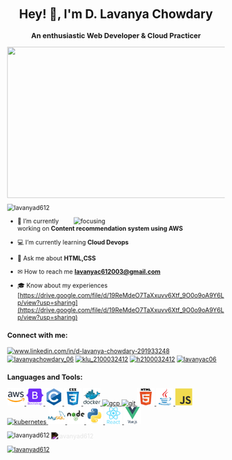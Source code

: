 <h1 align="center">Hey! 🤝, I'm D. Lavanya Chowdary</h1>
<h3 align="center">An enthusiastic Web Developer & Cloud Practicer</h3>

<img align="center" width="1000" height="350" src="https://64.media.tumblr.com/fbc6f9608cc5e61a377e126018d5cd64/68089e9fab46dac3-e0/s640x960/71460d8a23d18df13e519649e362dc8fa61a1b7b.gif">

<p align="left"> <img src="https://komarev.com/ghpvc/?username=lavanyad612&label=Profile%20views&color=0e75b6&style=flat" alt="lavanyad612" /> </p>


<img align="right" alt="focusing" width="350" src="https://cdn.dribbble.com/users/4055494/screenshots/15215756/lottie-000_1_1.gif">


- 🎯 I’m currently working on **Content recommendation system using AWS**

- 💻 I’m currently learning **Cloud Devops**

- 🤝 Ask me about **HTML,CSS**

- ✉ How to reach me **lavanyac612003@gmail.com**

- 🎓 Know about my experiences [https://drive.google.com/file/d/19ReMdeO7TaXxuvv6Xtf_9O0o9oA9Y6Lp/view?usp=sharing](https://drive.google.com/file/d/19ReMdeO7TaXxuvv6Xtf_9O0o9oA9Y6Lp/view?usp=sharing)

<h3 align="left">Connect with me:</h3>
<p align="left">
<a href="https://linkedin.com/in/www.linkedin.com/in/d-lavanya-chowdary-291933248" target="blank"><img align="center" src="https://raw.githubusercontent.com/rahuldkjain/github-profile-readme-generator/master/src/images/icons/Social/linked-in-alt.svg" alt="www.linkedin.com/in/d-lavanya-chowdary-291933248" height="30" width="40" /></a>
<a href="https://instagram.com/lavanyachowdary_06" target="blank"><img align="center" src="https://raw.githubusercontent.com/rahuldkjain/github-profile-readme-generator/master/src/images/icons/Social/instagram.svg" alt="lavanyachowdary_06" height="30" width="40" /></a>
<a href="https://www.codechef.com/users/klu_2100032412" target="blank"><img align="center" src="https://cdn.jsdelivr.net/npm/simple-icons@3.1.0/icons/codechef.svg" alt="klu_2100032412" height="30" width="40" /></a>
<a href="https://www.hackerrank.com/h2100032412" target="blank"><img align="center" src="https://raw.githubusercontent.com/rahuldkjain/github-profile-readme-generator/master/src/images/icons/Social/hackerrank.svg" alt="h2100032412" height="30" width="40" /></a>
<a href="https://www.leetcode.com/lavanyac06" target="blank"><img align="center" src="https://raw.githubusercontent.com/rahuldkjain/github-profile-readme-generator/master/src/images/icons/Social/leet-code.svg" alt="lavanyac06" height="30" width="40" /></a>
</p>

<h3 align="left">Languages and Tools:</h3>
<p align="left"> <a href="https://aws.amazon.com" target="_blank" rel="noreferrer"> <img src="https://raw.githubusercontent.com/devicons/devicon/master/icons/amazonwebservices/amazonwebservices-original-wordmark.svg" alt="aws" width="40" height="40"/> </a> <a href="https://getbootstrap.com" target="_blank" rel="noreferrer"> <img src="https://raw.githubusercontent.com/devicons/devicon/master/icons/bootstrap/bootstrap-plain-wordmark.svg" alt="bootstrap" width="40" height="40"/> </a> <a href="https://www.cprogramming.com/" target="_blank" rel="noreferrer"> <img src="https://raw.githubusercontent.com/devicons/devicon/master/icons/c/c-original.svg" alt="c" width="40" height="40"/> </a> <a href="https://www.w3schools.com/css/" target="_blank" rel="noreferrer"> <img src="https://raw.githubusercontent.com/devicons/devicon/master/icons/css3/css3-original-wordmark.svg" alt="css3" width="40" height="40"/> </a> <a href="https://www.docker.com/" target="_blank" rel="noreferrer"> <img src="https://raw.githubusercontent.com/devicons/devicon/master/icons/docker/docker-original-wordmark.svg" alt="docker" width="40" height="40"/> </a> <a href="https://cloud.google.com" target="_blank" rel="noreferrer"> <img src="https://www.vectorlogo.zone/logos/google_cloud/google_cloud-icon.svg" alt="gcp" width="40" height="40"/> </a> <a href="https://git-scm.com/" target="_blank" rel="noreferrer"> <img src="https://www.vectorlogo.zone/logos/git-scm/git-scm-icon.svg" alt="git" width="40" height="40"/> </a> <a href="https://www.w3.org/html/" target="_blank" rel="noreferrer"> <img src="https://raw.githubusercontent.com/devicons/devicon/master/icons/html5/html5-original-wordmark.svg" alt="html5" width="40" height="40"/> </a> <a href="https://www.java.com" target="_blank" rel="noreferrer"> <img src="https://raw.githubusercontent.com/devicons/devicon/master/icons/java/java-original.svg" alt="java" width="40" height="40"/> </a> <a href="https://developer.mozilla.org/en-US/docs/Web/JavaScript" target="_blank" rel="noreferrer"> <img src="https://raw.githubusercontent.com/devicons/devicon/master/icons/javascript/javascript-original.svg" alt="javascript" width="40" height="40"/> </a> <a href="https://kubernetes.io" target="_blank" rel="noreferrer"> <img src="https://www.vectorlogo.zone/logos/kubernetes/kubernetes-icon.svg" alt="kubernetes" width="40" height="40"/> </a> <a href="https://www.mysql.com/" target="_blank" rel="noreferrer"> <img src="https://raw.githubusercontent.com/devicons/devicon/master/icons/mysql/mysql-original-wordmark.svg" alt="mysql" width="40" height="40"/> </a> <a href="https://nodejs.org" target="_blank" rel="noreferrer"> <img src="https://raw.githubusercontent.com/devicons/devicon/master/icons/nodejs/nodejs-original-wordmark.svg" alt="nodejs" width="40" height="40"/> </a> <a href="https://www.python.org" target="_blank" rel="noreferrer"> <img src="https://raw.githubusercontent.com/devicons/devicon/master/icons/python/python-original.svg" alt="python" width="40" height="40"/> </a> <a href="https://reactjs.org/" target="_blank" rel="noreferrer"> <img src="https://raw.githubusercontent.com/devicons/devicon/master/icons/react/react-original-wordmark.svg" alt="react" width="40" height="40"/> </a> <a href="https://vuejs.org/" target="_blank" rel="noreferrer"> <img src="https://raw.githubusercontent.com/devicons/devicon/master/icons/vuejs/vuejs-original-wordmark.svg" alt="vuejs" width="40" height="40"/> </a> </p>

<p><img align="left" src="https://github-readme-stats.vercel.app/api/top-langs?username=lavanyad612&show_icons=true&locale=en&layout=compact" alt="lavanyad612" /></p>

<p>&nbsp;<img align="center" src="https://github-readme-stats.vercel.app/api?username=lavanyad612&show_icons=true&locale=en" alt="lavanyad612" style="filter: invert(1)" /></p>


<p align="left"> <a href="https://github.com/ryo-ma/github-profile-trophy"><img src="https://github-profile-trophy.vercel.app/?username=lavanyad612" alt="lavanyad612" /></a> </p>
